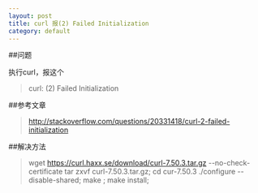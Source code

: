 ```yaml
---
layout: post
title: curl 报(2) Failed Initialization
category: default
---
```


##问题

执行curl，报这个
> curl: (2) Failed Initialization

##参考文章
> http://stackoverflow.com/questions/20331418/curl-2-failed-initialization

##解决方法
> wget https://curl.haxx.se/download/curl-7.50.3.tar.gz --no-check-certificate
> tar zxvf curl-7.50.3.tar.gz; cd cur-7.50.3
> ./configure --disable-shared; make ; make install;
